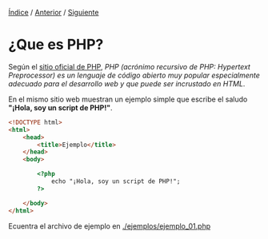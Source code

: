 [Índice](readme.md) / [Anterior](readme.md) / [Siguiente](02_en_que_se_usa_php.md)
# ¿Que es PHP? 

Según el [sitio oficial de PHP](https://www.php.net/manual/es/intro-whatis.php), _PHP (acrónimo recursivo de PHP: Hypertext Preprocessor) es un lenguaje de código abierto muy popular especialmente adecuado para el desarrollo web y que puede ser incrustado en HTML_. 

En el mismo sitio web muestran un ejemplo simple que escribe el saludo __"¡Hola, soy un script de PHP!"__.

```html
<!DOCTYPE html>
<html>
    <head>
        <title>Ejemplo</title>
    </head>
    <body>

        <?php
            echo "¡Hola, soy un script de PHP!";
        ?>

    </body>
</html>
```
Ecuentra el archivo de ejemplo en [./ejemplos/ejemplo_01.php](01-introduccion/ejemplos/ejemplo_01.php)